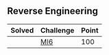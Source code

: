 ## Reverse Engineering

| Solved | Challenge | Point |
| ------ | --------- | ----- |
| | [MI6](./MI6) | 100 |